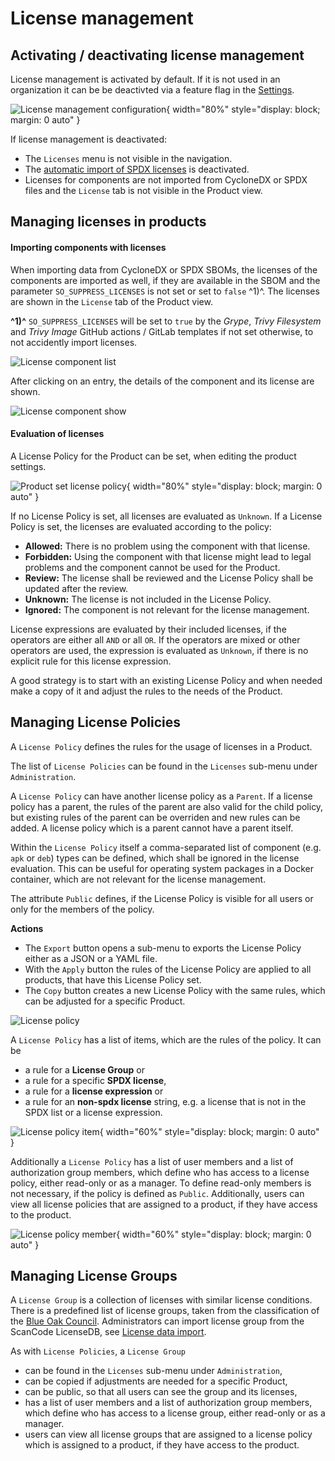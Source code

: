 # License management

## Activating / deactivating license management

License management is activated by default. If it is not used in an organization it can be be deactivted via a feature flag in the [Settings](../getting_started/configuration.md#admininistration-in-secobserve).

![License management configuration](../assets/images/screenshot_license_management_settings.png){ width="80%" style="display: block; margin: 0 auto" }

If license management is deactivated:

* The `Licenses` menu is not visible in the navigation.
* The [automatic import of SPDX licenses](../integrations/license_data.md#spdx-licenses) is deactivated.
* Licenses for components are not imported from CycloneDX or SPDX files and the `License` tab is not visible in the Product view.


## Managing licenses in products

#### Importing components with licenses

When importing data from CycloneDX or SPDX SBOMs, the licenses of the components are imported as well, if they are available in the SBOM and the parameter `SO_SUPPRESS_LICENSES` is not set or set to `false` ^1)^. The licenses are shown in the `License` tab of the Product view.

**^1)^** `SO_SUPPRESS_LICENSES` will be set to `true` by the *Grype*, *Trivy Filesystem* and *Trivy Image* GitHub actions / GitLab templates if not set otherwise, to not accidently import licenses.

![License component list](../assets/images/screenshot_license_component_list.png)

After clicking on an entry, the details of the component and its license are shown.

![License component show](../assets/images/screenshot_license_component_show.png)


#### Evaluation of licenses

A License Policy for the Product can be set, when editing the product settings.

![Product set license policy](../assets/images/screenshot_product_license_policy.png){ width="80%" style="display: block; margin: 0 auto" }

If no License Policy is set, all licenses are evaluated as `Unknown`. If a License Policy is set, the licenses are evaluated according to the policy:

* **Allowed:** There is no problem using the component with that license.
* **Forbidden:** Using the component with that license might lead to legal problems and the component cannot be used for the Product.
* **Review:** The license shall be reviewed and the License Policy shall be updated after the review.
* **Unknown:** The license is not included in the License Policy.
* **Ignored:** The component is not relevant for the license management.

License expressions are evaluated by their included licenses, if the operators are either all `AND` or all `OR`. If the operators are mixed or other operators are used, the expression is evaluated as `Unknown`, if there is no explicit rule for this license expression.

A good strategy is to start with an existing License Policy and when needed make a copy of it and adjust the rules to the needs of the Product.

## Managing License Policies

A `License Policy` defines the rules for the usage of licenses in a Product. 

The list of `License Policies` can be found in the `Licenses` sub-menu under `Administration`.

A `License Policy` can have another license policy as a `Parent`. If a license policy has a parent, the rules of the parent are also valid for the child policy, but existing rules of the parent can be overriden and new rules can be added. A license policy which is a parent cannot have a parent itself.

Within the `License Policy` itself a comma-separated list of component (e.g. `apk` or `deb`) types can be defined, which shall be ignored in the license evaluation. This can be useful for operating system packages in a Docker container, which are not relevant for the license management.

The attribute `Public` defines, if the License Policy is visible for all users or only for the members of the policy.

**Actions**

* The `Export` button opens a sub-menu to exports the License Policy either as a JSON or a YAML file.	
* With the `Apply` button the rules of the License Policy are applied to all products, that have this License Policy set.
* The `Copy` button creates a new License Policy with the same rules, which can be adjusted for a specific Product.

![License policy](../assets/images/screenshot_license_policy.png)


A `License Policy` has a list of items, which are the rules of the policy. It can be 

* a rule for a **License Group** or
* a rule for a specific **SPDX license**, 
* a rule for a **license expression** or
* a rule for an **non-spdx license** string, e.g. a license that is not in the SPDX list or a license expression.

![License policy item](../assets/images/screenshot_license_policy_item.png){ width="60%" style="display: block; margin: 0 auto" }


Additionally a `License Policy` has a list of user members and a list of authorization group members, which define who has access to a license policy, either read-only or as a manager. To define read-only members is not necessary, if the policy is defined as `Public`. Additionally, users can view all license policies that are assigned to a product, if they have access to the product.

![License policy member](../assets/images/screenshot_license_policy_member.png){ width="60%" style="display: block; margin: 0 auto" }


## Managing License Groups

A `License Group` is a collection of licenses with similar license conditions. There is a predefined list of license groups, taken from the classification of the [Blue Oak Council](https://blueoakcouncil.org/). Administrators can import license group from the ScanCode LicenseDB, see [License data import](../integrations/license_data.md#scancode-licensedb).

As with `License Policies`, a `License Group` 

* can be found in the `Licenses` sub-menu under `Administration`,
* can be copied if adjustments are needed for a specific Product,
* can be public, so that all users can see the group and its licenses,
* has a list of user members and a list of authorization group members, which define who has access to a license group, either read-only or as a manager.
* users can view all license groups that are assigned to a license policy which is assigned to a product, if they have access to the product.
